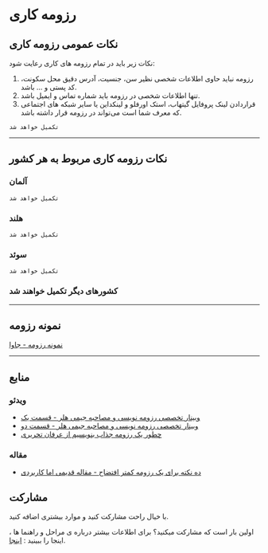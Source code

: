 # رزومه کاری

## نکات عمومی رزومه کاری
نکات زیر باید در تمام رزومه های کاری رعایت شود:
1. رزومه نباید حاوی اطلاعات شخصی نظیر سن، جنسیت، آدرس دقیق محل سکونت، کد پستی و ... باشد.
2. تنها اطلاعات شخصی در رزومه باید شماره تماس و ایمیل باشد.
3. قراردادن لینک پروفایل گیتهاب، استک اورفلو و لینکداین یا سایر شبکه های اجتماعی که معرف شما است می‌تواند در رزومه قرار داشته باشد.

`تکمیل خواهد شد`

---

## نکات رزومه کاری مربوط به هر کشور

### آلمان
`تکمیل خواهد شد`
### هلند
`تکمیل خواهد شد`
### سوئد
`تکمیل خواهد شد`
### کشورهای دیگر تکمیل خواهند شد

---
## نمونه رزومه
[نمونه رزومه - جاوا](resume-sample/java/)

---

## منابع
### ویدئو
- [وبینار تخصصی رزومه نویسی و مصاحبه جیمی هلر - قسمت یک](https://www.youtube.com/watch?v=Gt2AQG-u8xM)
- [وبینار تخصصی رزومه نویسی و مصاحبه جیمی هلر - قسمت دو](https://www.youtube.com/watch?v=HfEvIuUvF2Q)
- [چطور یک رزومه جذاب بنویسیم از عرفان تحریری](https://www.youtube.com/watch?v=_kELCT8lMvU)
### مقاله
- [ده نکته برای یک رزومه کمتر افتضاح - مقاله قدیمی اما کاربردی](http://steve-yegge.blogspot.com/2007_09_01_archive.html)

## مشارکت

با خیال راحت مشارکت کنید و موارد بیشتری اضافه کنید.

اولین بار است که مشارکت میکنید؟ برای اطلاعات بیشتر درباره ی مراحل و راهنما ها ، اینجا را ببینید : [اینجا](https://github.com/firstcontributions/first-contributions/blob/master/translations/README.fa.md).